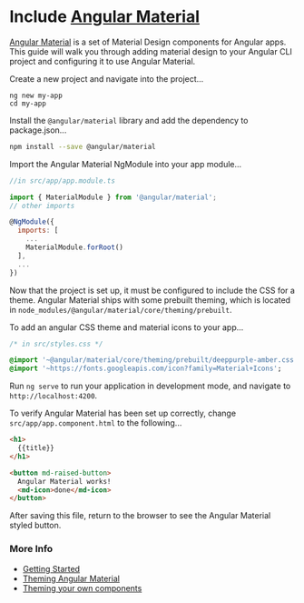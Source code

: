 # Include [Angular Material](https://material.angular.io)

[Angular Material](https://material.angular.io) is a set of Material Design components for Angular apps. 
This guide will walk you through adding material design to your Angular CLI project and configuring it to use Angular Material.

Create a new project and navigate into the project...
```
ng new my-app
cd my-app
```

Install the `@angular/material` library and add the dependency to package.json...
```bash
npm install --save @angular/material
```

Import the Angular Material NgModule into your app module...
```javascript
//in src/app/app.module.ts 

import { MaterialModule } from '@angular/material';
// other imports 

@NgModule({
  imports: [
    ...
    MaterialModule.forRoot()
  ],
  ...
})
```

Now that the project is set up, it must be configured to include the CSS for a theme. Angular Material ships with some prebuilt theming, which is located in `node_modules/@angular/material/core/theming/prebuilt`.

To add an angular CSS theme and material icons to your app...
```sass
/* in src/styles.css */

@import '~@angular/material/core/theming/prebuilt/deeppurple-amber.css';
@import '~https://fonts.googleapis.com/icon?family=Material+Icons';
```

Run `ng serve` to run your application in development mode, and navigate to `http://localhost:4200`.

To verify Angular Material has been set up correctly, change `src/app/app.component.html` to the following...
```html
<h1>
  {{title}}
</h1>

<button md-raised-button>
  Angular Material works! 
  <md-icon>done</md-icon>
</button>
```

After saving this file, return to the browser to see the Angular Material styled button.

### More Info 

 - [Getting Started](https://material.angular.io/guide/getting-started)
 - [Theming Angular Material](https://material.angular.io/guide/theming)
 - [Theming your own components](https://material.angular.io/guide/theming-your-components)